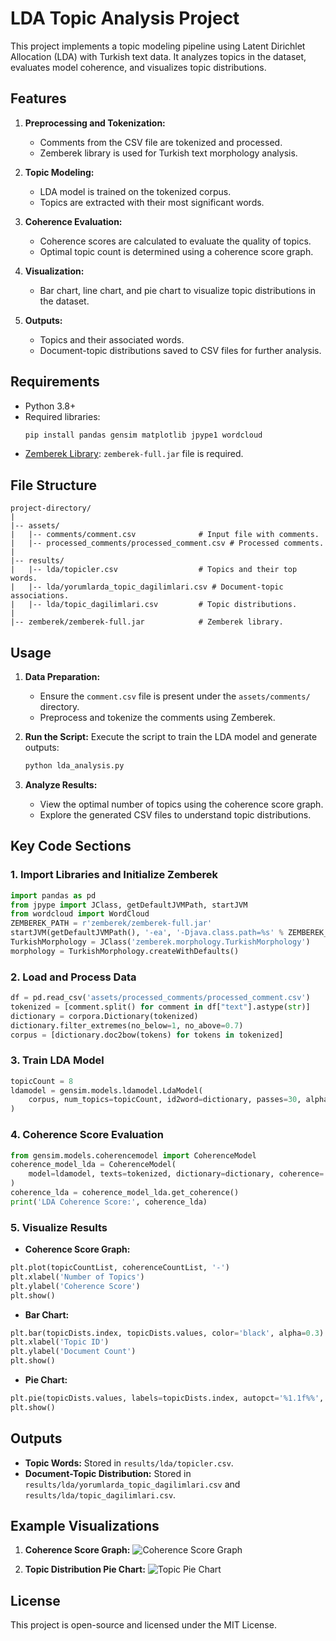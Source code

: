 # LDA Topic Analysis Project

This project implements a topic modeling pipeline using Latent Dirichlet Allocation (LDA) with Turkish text data. It analyzes topics in the dataset, evaluates model coherence, and visualizes topic distributions.

## Features

1. **Preprocessing and Tokenization:**
   - Comments from the CSV file are tokenized and processed.
   - Zemberek library is used for Turkish text morphology analysis.

2. **Topic Modeling:**
   - LDA model is trained on the tokenized corpus.
   - Topics are extracted with their most significant words.

3. **Coherence Evaluation:**
   - Coherence scores are calculated to evaluate the quality of topics.
   - Optimal topic count is determined using a coherence score graph.

4. **Visualization:**
   - Bar chart, line chart, and pie chart to visualize topic distributions in the dataset.

5. **Outputs:**
   - Topics and their associated words.
   - Document-topic distributions saved to CSV files for further analysis.

## Requirements

- Python 3.8+
- Required libraries:
  ```bash
  pip install pandas gensim matplotlib jpype1 wordcloud
  ```
- [Zemberek Library](https://github.com/ahmetaa/zemberek-nlp): `zemberek-full.jar` file is required.

## File Structure

```
project-directory/
|
|-- assets/
|   |-- comments/comment.csv              # Input file with comments.
|   |-- processed_comments/processed_comment.csv # Processed comments.
|
|-- results/
|   |-- lda/topicler.csv                  # Topics and their top words.
|   |-- lda/yorumlarda_topic_dagilimlari.csv # Document-topic associations.
|   |-- lda/topic_dagilimlari.csv         # Topic distributions.
|
|-- zemberek/zemberek-full.jar            # Zemberek library.
```

## Usage

1. **Data Preparation:**
   - Ensure the `comment.csv` file is present under the `assets/comments/` directory.
   - Preprocess and tokenize the comments using Zemberek.

2. **Run the Script:**
   Execute the script to train the LDA model and generate outputs:
   ```bash
   python lda_analysis.py
   ```

3. **Analyze Results:**
   - View the optimal number of topics using the coherence score graph.
   - Explore the generated CSV files to understand topic distributions.

## Key Code Sections

### 1. Import Libraries and Initialize Zemberek
```python
import pandas as pd
from jpype import JClass, getDefaultJVMPath, startJVM
from wordcloud import WordCloud
ZEMBEREK_PATH = r'zemberek/zemberek-full.jar'
startJVM(getDefaultJVMPath(), '-ea', '-Djava.class.path=%s' % ZEMBEREK_PATH)
TurkishMorphology = JClass('zemberek.morphology.TurkishMorphology')
morphology = TurkishMorphology.createWithDefaults()
```

### 2. Load and Process Data
```python
df = pd.read_csv('assets/processed_comments/processed_comment.csv')
tokenized = [comment.split() for comment in df["text"].astype(str)]
dictionary = corpora.Dictionary(tokenized)
dictionary.filter_extremes(no_below=1, no_above=0.7)
corpus = [dictionary.doc2bow(tokens) for tokens in tokenized]
```

### 3. Train LDA Model
```python
topicCount = 8
ldamodel = gensim.models.ldamodel.LdaModel(
    corpus, num_topics=topicCount, id2word=dictionary, passes=30, alpha='auto', eta='auto'
)
```

### 4. Coherence Score Evaluation
```python
from gensim.models.coherencemodel import CoherenceModel
coherence_model_lda = CoherenceModel(
    model=ldamodel, texts=tokenized, dictionary=dictionary, coherence='c_v'
)
coherence_lda = coherence_model_lda.get_coherence()
print('LDA Coherence Score:', coherence_lda)
```

### 5. Visualize Results
- **Coherence Score Graph:**
```python
plt.plot(topicCountList, coherenceCountList, '-')
plt.xlabel('Number of Topics')
plt.ylabel('Coherence Score')
plt.show()
```
- **Bar Chart:**
```python
plt.bar(topicDists.index, topicDists.values, color='black', alpha=0.3)
plt.xlabel('Topic ID')
plt.ylabel('Document Count')
plt.show()
```
- **Pie Chart:**
```python
plt.pie(topicDists.values, labels=topicDists.index, autopct='%1.1f%%', startangle=90)
plt.show()
```

## Outputs

- **Topic Words:** Stored in `results/lda/topicler.csv`.
- **Document-Topic Distribution:** Stored in `results/lda/yorumlarda_topic_dagilimlari.csv` and `results/lda/topic_dagilimlari.csv`.

## Example Visualizations

1. **Coherence Score Graph:**
   ![Coherence Score Graph](example_coherence_score.png)

2. **Topic Distribution Pie Chart:**
   ![Topic Pie Chart](example_pie_chart.png)

## License

This project is open-source and licensed under the MIT License.
